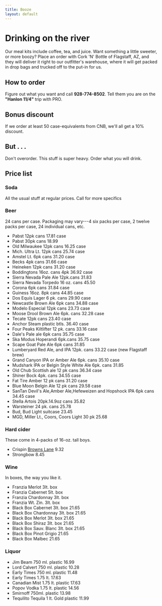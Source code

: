 ```yaml
---
title: Booze
layout: default
---
```


# Drinking on the river

Our meal kits include coffee, tea, and juice. Want something a little sweeter, or more boozy? Place an order with Cork 'N' Bottle of Flagstaff, AZ, and they will deliver it right to our outfitter's warehouse, where it will get packed in drop bags and trucked off to the put-in for us.

## How to order

Figure out what you want and call **928-774-8502**. Tell them you are on the **"Hanlon 11/4"** trip with PRO.

## Bonus discount

If we order at least 50 case-equivalents from CNB, we'll all get a 10% discount.

## But . . . 

Don't overorder. This stuff is super heavy. Order what you will drink.

## Price list

### Soda

All the usual stuff at regular prices. Call for more specifics

### Beer

24 cans per case. Packaging may vary---4 six packs per case, 2 twelve packs per case, 24 individual cans, etc. 

* Pabst 12pk cans <span class="price">17.81 case</span>
* Pabst 30pk cans <span class="price">18.99</span>
* Old Milwaukee 12pk cans <span class="price">16.25 case</span>
* Mich. Ultra Lt. 12pk cans <span class="price">25.74 case</span>
* Amstel Lt. 6pk cans <span class="price">31.20 case</span>
* Becks 4pk cans <span class="price">31.66 case</span>
* Heineken 12pk cans <span class="price">31.20 case</span>
* Boddingtons 16oz. cans 4pk <span class="price">36.92 case</span>
* Sierra Nevada Pale Ale 12pk.cans <span class="price">31.83</span>
* Sierra Nevada Torpedo 16 oz. cans <span class="price">45.50</span>
* Corona 6pk cans <span class="price">31.84 case</span>
* Guiness 16oz. 8pk cans <span class="price">44.85 case</span>
* Dos Equis Lager 6 pk. cans <span class="price">29.90 case</span>
* Newcastle Brown Ale 6pk cans <span class="price">34.88 case</span>
* Modelo Especial 12pk cans <span class="price">23.73 case</span>
* Moose Drool Brown Ale 6pk. cans <span class="price">32.28 case</span>
* Tecate 12pk cans <span class="price">23.40 case</span>
* Anchor Steam plastic btls. <span class="price">36.40 case</span>
* Four Peaks Kiltlifter 12 pk. cans <span class="price">33.16 case</span>
* Dale's Pale ale 6pk cans <span class="price">35.75 case</span>
* Ska Modus Hoperandi 6pk.cans <span class="price">35.75 case</span>
* Scape Goat Pale Ale 6pk cans <span class="price">31.85</span>
* Lumberyard Red Ale, and IPA 12pk. cans <span class="price">33.22 case (new Flagstaff brew)</span>
* Grand Canyon IPA or Amber Ale 6pk. cans <span class="price">35.10 case</span>
* Mudshark IPA or Belgin Style White Ale 6pk. cans <span class="price">31.85</span>
* Old Chub Scottish ale 12 pk cans <span class="price">36.34 case</span>
* Shiner Bock 4pk. cans <span class="price">34.55 case</span>
* Fat Tire Amber 12 pk cans <span class="price">31.20 case</span>
* Blue Moon Belgin Ale 12 pk cans <span class="price">29.58 case</span>
* SanTan Devil's Ale,Amber Ale,Hefeweizen and Hopshock IPA 6pk cans <span class="price">34.45 case</span>
* Stella Artois 20pk.14.9oz cans <span class="price">35.82</span>
* Warsteiner 24 pk. cans <span class="price">25.78</span>
* Bud, Bud Light suitcase <span class="price">23.45</span>
* MGD, Miller Lt., Coors, Coors Light 30 pk <span class="price">25.68 </span>

### Hard cider

These come in 4-packs of 16-oz. tall boys.

* Crispin [Browns Lane](http://www.crispincider.com/cider/products/imports/browns-lane/) <span class="price">9.32</span>
* Strongbow <span class="price">8.45</span>

### Wine

In boxes, the way you like it.

* Franzia Merlot 3lt. box
* Franzia Cabernet 5lt. box
* Franzia Chardonnay 3lt. box
* Franzia Wt. Zin. 3lt. box
* Black Box Cabernet 3lt. box <span class="price">21.65</span>
* Black Box Chardonnay 3lt. box <span class="price">21.65</span>
* Black Box Merlot 3lt. box <span class="price">21.65</span>
* Black Box Shiraz 3lt. box <span class="price">21.65</span>
* Black Box Sauv. Blanc 3lt. box <span class="price">21.65</span>
* Black Box Pinot Grigio <span class="price">21.65</span>
* Black Box Malbec <span class="price">21.65 </span>

### Liquor

* Jim Beam 750 ml. plastic <span class="price">16.99</span>
* Lord Calvert 750 ml. plastic <span class="price">10.28</span>
* Early Times 750 ml. plastic <span class="price">11.48</span>
* Early Times 1.75 lt. <span class="price">17.63</span>
* Canadian Mist 1.75 lt. plastic <span class="price">17.63</span>
* Popov Vodka 1.75 lt. plastic <span class="price">14.56</span>
* Smirnoff 750ml. plastic <span class="price">13.98</span>
* Tequilito Tequila 1 lt. Gold plastic <span class="price">11.99 </span>